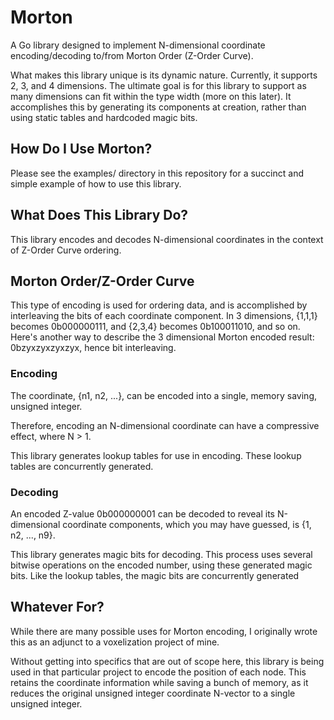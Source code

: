 # Morton
  A Go library designed to implement N-dimensional coordinate encoding/decoding to/from Morton Order (Z-Order Curve).

  What makes this library unique is its dynamic nature. Currently, it supports 2, 3, and 4 dimensions. The ultimate goal is for this library to support as many dimensions can fit within the type width (more on this later). It accomplishes this by generating its components at creation, rather than using static tables and hardcoded magic bits.

## How Do I Use Morton?
  Please see the examples/ directory in this repository for a succinct and simple example of how to use this library.

## What Does This Library Do?
  This library encodes and decodes N-dimensional coordinates in the context of Z-Order Curve ordering.

## Morton Order/Z-Order Curve
  This type of encoding is used for ordering data, and is accomplished by interleaving the bits of each coordinate component. In 3 dimensions, {1,1,1} becomes 0b000000111, and {2,3,4} becomes 0b100011010, and so on. Here's another way to describe the 3 dimensional Morton encoded result: 0bzyxzyxzyxzyx, hence bit interleaving.

### Encoding
  The coordinate, {n1, n2, ...}, can be encoded into a single, memory saving, unsigned integer.

  Therefore, encoding an N-dimensional coordinate can have a compressive effect, where N > 1.

  This library generates lookup tables for use in encoding. These lookup tables are concurrently generated.

### Decoding
  An encoded Z-value 0b000000001 can be decoded to reveal its N-dimensional coordinate components, which you may have guessed, is {1, n2, ..., n9}.

  This library generates magic bits for decoding. This process uses several bitwise operations on the encoded number, using these generated magic bits. Like the lookup tables, the magic bits are concurrently generated

## Whatever For?
  While there are many possible uses for Morton encoding, I originally wrote this as an adjunct to a voxelization project of mine.

  Without getting into specifics that are out of scope here, this library is being used in that particular project to encode the position of each node. This retains the coordinate information while saving a bunch of memory, as it reduces the original unsigned integer coordinate N-vector to a single unsigned integer.
